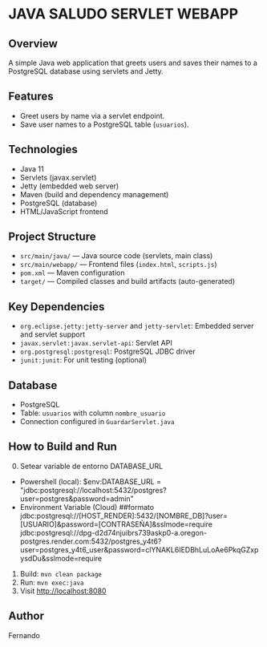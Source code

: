 # JAVA SALUDO SERVLET WEBAPP

## Overview
A simple Java web application that greets users and saves their names to a PostgreSQL database using servlets and Jetty.

## Features
- Greet users by name via a servlet endpoint.
- Save user names to a PostgreSQL table (`usuarios`).

## Technologies
- Java 11
- Servlets (javax.servlet)
- Jetty (embedded web server)
- Maven (build and dependency management)
- PostgreSQL (database)
- HTML/JavaScript frontend

## Project Structure
- `src/main/java/` — Java source code (servlets, main class)
- `src/main/webapp/` — Frontend files (`index.html`, `scripts.js`)
- `pom.xml` — Maven configuration
- `target/` — Compiled classes and build artifacts (auto-generated)

## Key Dependencies
- `org.eclipse.jetty:jetty-server` and `jetty-servlet`: Embedded server and servlet support
- `javax.servlet:javax.servlet-api`: Servlet API
- `org.postgresql:postgresql`: PostgreSQL JDBC driver
- `junit:junit`: For unit testing (optional)

## Database
- PostgreSQL
- Table: `usuarios` with column `nombre_usuario`
- Connection configured in `GuardarServlet.java`

## How to Build and Run
0. Setear variable de entorno DATABASE_URL
- Powershell (local): 
    $env:DATABASE_URL = "jdbc:postgresql://localhost:5432/postgres?user=postgres&password=admin"
- Environment Variable (Cloud)
    ##formato jdbc:postgresql://[HOST_RENDER]:5432/[NOMBRE_DB]?user=[USUARIO]&password=[CONTRASEÑA]&sslmode=require
              jdbc:postgresql://dpg-d2d74njuibrs739askp0-a.oregon-postgres.render.com:5432/postgres_y4t6?user=postgres_y4t6_user&password=clYNAKL6IEDBhLuLoAe6PkqGZxpysdDu&sslmode=require
1. Build: `mvn clean package`
2. Run: `mvn exec:java`
3. Visit [http://localhost:8080](http://localhost:8080)

## Author
Fernando
